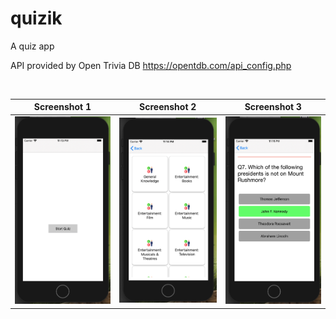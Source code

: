 # quizik
A quiz app

API provided by Open Trivia DB  https://opentdb.com/api_config.php

&nbsp;

 
| Screenshot 1     | Screenshot 2      |Screenshot 3     |
|------------|-------------|-------------|
| ![Quizik App](https://github.com/motifx007/quizik/blob/master/App%20Screenshots/startquiz_page1.png)  |  ![Quizik App](https://github.com/motifx007/quizik/blob/master/App%20Screenshots/quizcategory_page2.png) |![Quizik App](https://github.com/motifx007/quizik/blob/master/App%20Screenshots/quizview_page3.png) |




